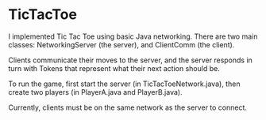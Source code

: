 # TicTacToe

I implemented Tic Tac Toe using basic Java networking. There are two main classes: NetworkingServer (the server), and ClientComm (the client).

Clients communicate their moves to the server, and the server responds in turn with Tokens that represent what their next action should be.

To run the game, first start the server (in TicTacToeNetwork.java), then create two players (in PlayerA.java and PlayerB.java). 

Currently, clients must be on the same network as the server to connect.
